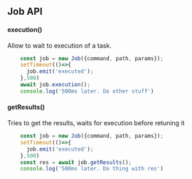 ## Job API

#### execution()

Allow to wait to execution of a task.

```js
    const job = new Job({command, path, params});
    setTimeout(()=>{
      job.emit('executed');
    },500)
    await job.execution();
    console.log('500ms later. Do other stuff')
```


#### getResults()

Tries to get the results, waits for execution before retuning it

```js
    const job = new Job({command, path, params});
    setTimeout(()=>{
      job.emit('executed');
    },500)
    const res = await job.getResults();
    console.log('500ms later. Do thing with res')
```
